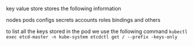 key value store 
stores the following information

nodes
pods
configs
secrets
accounts 
roles 
bindings and others

to list all the keys stored in the pod we use the following command
`kubectl exec etcd-master -n kube-system etcdctl get / --prefix -keys-only`

